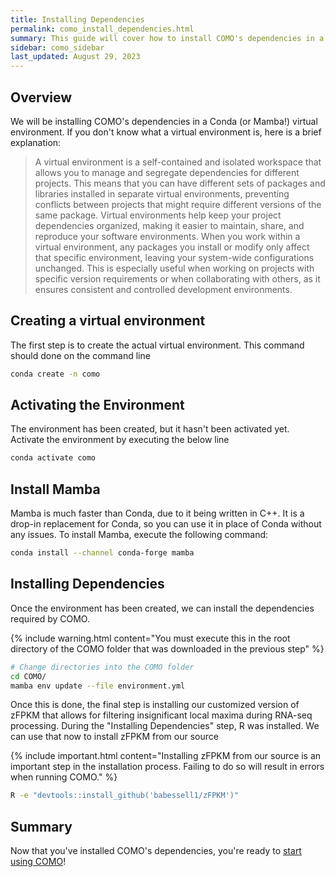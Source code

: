 ```yaml
---
title: Installing Dependencies
permalink: como_install_dependencies.html
summary: This guide will cover how to install COMO's dependencies in a Conda environment
sidebar: como_sidebar
last_updated: August 29, 2023
---
```


## Overview

We will be installing COMO's dependencies in a Conda (or Mamba!) virtual environment. If you don't know what a virtual
environment is, here is a brief explanation:

> A virtual environment is a self-contained and isolated workspace that allows you to manage and segregate dependencies
> for different projects. This means that you can have different sets of packages and libraries installed in separate
> virtual environments, preventing conflicts between projects that might require different versions of the same package.
> Virtual environments help keep your project dependencies organized, making it easier to maintain, share, and reproduce
> your software environments. When you work within a virtual environment, any packages you install or modify only affect
> that specific environment, leaving your system-wide configurations unchanged. This is especially useful when working
> on
> projects with specific version requirements or when collaborating with others, as it ensures consistent and controlled
> development environments.

## Creating a virtual environment

The first step is to create the actual virtual environment. This command should done on the command line

```bash
conda create -n como
```

## Activating the Environment

The environment has been created, but it hasn't been activated yet. Activate the environment by executing the below line

```bash
conda activate como
```

## Install Mamba

Mamba is much faster than Conda, due to it being written in C++. It is a drop-in replacement for Conda, so you can use
it in place of Conda without any issues. To install Mamba, execute the following command:

```bash
conda install --channel conda-forge mamba
```

## Installing Dependencies

Once the environment has been created, we can install the dependencies required by COMO.

{% include warning.html content="You must execute this in the root directory of the COMO folder that was downloaded in
the previous step" %}

```bash
# Change directories into the COMO folder
cd COMO/
mamba env update --file environment.yml
```

Once this is done, the final step is installing our customized version of zFPKM that allows for filtering insignificant
local maxima during RNA-seq processing. During the "Installing Dependencies" step, R was installed. We can use that now
to install zFPKM from our source

{% include important.html content="Installing zFPKM from our source is an important step in the installation process.
Failing to do so will result in errors when running COMO." %}

```bash
R -e "devtools::install_github('babessell1/zFPKM')"
```

## Summary

Now that you've installed COMO's dependencies, you're ready to [start using COMO](/como_start_notebook.html)!
